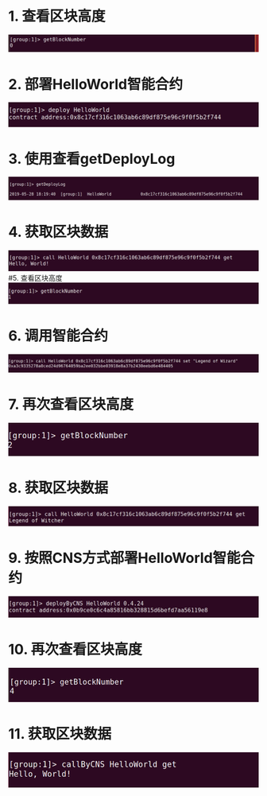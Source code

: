
# 1. 查看区块高度
![](https://github.com/marknash666/FiscoBcos-ExerciseOne/blob/master/image/1.png?raw=true)
# 2. 部署HelloWorld智能合约
![](https://github.com/marknash666/FiscoBcos-ExerciseOne/blob/master/image/2.png?raw=true)
# 3. 使用查看getDeployLog
![](https://github.com/marknash666/FiscoBcos-ExerciseOne/blob/master/image/3.png?raw=true)
# 4. 获取区块数据
![](https://github.com/marknash666/FiscoBcos-ExerciseOne/blob/master/image/5.png?raw=true)
#5. 查看区块高度
![](https://github.com/marknash666/FiscoBcos-ExerciseOne/blob/master/image/4.png?raw=true)

# 6. 调用智能合约
![](https://github.com/marknash666/FiscoBcos-ExerciseOne/blob/master/image/6.png?raw=true)
# 7. 再次查看区块高度
![](https://github.com/marknash666/FiscoBcos-ExerciseOne/blob/master/image/7.png?raw=true)
# 8. 获取区块数据
![](https://github.com/marknash666/FiscoBcos-ExerciseOne/blob/master/image/8.png?raw=true)
# 9. 按照CNS方式部署HelloWorld智能合约
![](https://github.com/marknash666/FiscoBcos-ExerciseOne/blob/master/image/9.png?raw=true)

# 10. 再次查看区块高度
![](https://github.com/marknash666/FiscoBcos-ExerciseOne/blob/master/image/10.png?raw=true)

# 11. 获取区块数据
![](https://github.com/marknash666/FiscoBcos-ExerciseOne/blob/master/image/11.png?raw=true)



